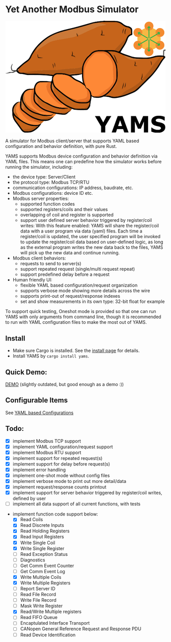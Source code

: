 # Yet Another Modbus Simulator

![YAMS](yams.png)

A simulator for Modbus client/server that supports YAML based configuration and behavior definition, with pure Rust.

YAMS supports Modbus device configuration and behavior definition via YAML files. This means one can predefine how the
simulator works before running the simulator, including:

- the device type: Server/Client
- the protocol type: Modbus TCP/RTU
- communication configurations: IP address, baudrate, etc.
- Modbus configurations: device ID etc.
- Modbus server properties:
    - supported function codes
    - supported registers/coils and their values
    - overlapping of coil and register is supported
    - support user defined server behavior triggered by register/coil writes:
      With this feature enabled: YAMS will share the register/coil data with a user program via data (yaml) files.
      Each time a register/coil is updated, the user specified program will be invoked to update the register/coil data
      based on user-defined logic, as long as the external program writes the new data back to the files, YAMS will
      pick up the new data and continue running.
- Modbus client behaviors:
    - requests to send to server(s)
    - support repeated request (single/multi request repeat)
    - support predefined delay before a request
- Human friendly UI:
    - flexible YAML based configuration/request organization
    - supports verbose mode showing more details across the wire
    - supports print-out of request/response indexes
    - set and show measurements in its own type: 32-bit float for example

To support quick testing, Oneshot mode is provided so that one can run YAMS with only arguments from command line,
   though it is recommended to run with YAML configuration files to make the most out of YAMS.

## Install

- Make sure Cargo is installed. See the [install page](rust-lang.org/tools/install) for details.
- Install YAMS by `cargo install yams`.

## Quick Demo:

[DEMO](https://asciinema.org/a/453058) (slightly outdated, but good enough as a demo :))

## Configurable Items
See [YAML based Configurations](yaml.based.configurations.md)

## Todo:

- [x] implement Modbus TCP support
- [x] implement YAML configuration/request support
- [x] implement Modbus RTU support
- [x] implement support for repeated request(s)
- [x] implement support for delay before request(s)
- [x] implement error handling
- [x] implement one-shot mode without config files
- [x] implement verbose mode to print out more detail/data
- [x] implement request/response counts printout
- [x] implement support for server behavior triggered by register/coil writes, defined by user
- [ ] implement all data support of all current functions, with tests
- implement function code support below:
  - [x] Read Coils
  - [x] Read Discrete Inputs
  - [x] Read Holding Registers
  - [x] Read Input Registers
  - [x] Write Single Coil
  - [x] Write Single Register
  - [ ] Read Exception Status
  - [ ] Diagnostics
  - [ ] Get Comm Event Counter
  - [ ] Get Comm Event Log
  - [x] Write Multiple Coils
  - [x] Write Multiple Registers
  - [ ] Report Server ID
  - [ ] Read File Record
  - [ ] Write File Record
  - [ ] Mask Write Register
  - [x] Read/Write Multiple registers
  - [ ] Read FIFO Queue
  - [ ] Encaptulated Interface Transport
  - [ ] CANopen General Reference Request and Response PDU
  - [ ] Read Device Identification
